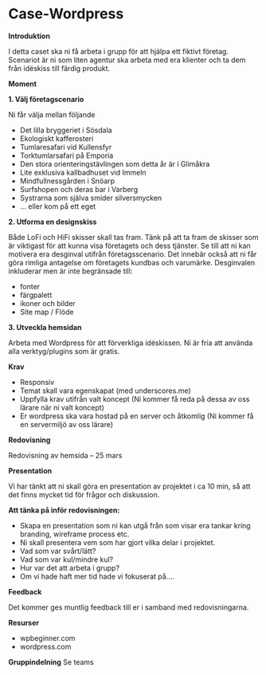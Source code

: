 # Case-Wordpress

**Introduktion**

I detta caset ska ni få arbeta i grupp för att hjälpa ett fiktivt företag. Scenariot är ni som liten agentur ska arbeta med era klienter och ta dem från idéskiss till färdig produkt.

**Moment**

**1. Välj företagscenario**

Ni får välja mellan följande

- Det lilla bryggeriet i Sösdala
- Ekologiskt kafferosteri
- Tumlaresafari vid Kullensfyr
- Torktumlarsafari på Emporia
- Den stora orienteringstävlingen som detta år är i Glimåkra
- Lite exklusiva kallbadhuset vid Immeln
- Mindfullnessgården i Snöarp
- Surfshopen och deras bar i Varberg
- Systrarna som själva smider silversmycken
- … eller kom på ett eget

**2. Utforma en designskiss**

Både LoFi och HiFi skisser skall tas fram. Tänk på att ta fram de skisser som är viktigast för att kunna visa företagets och dess tjänster. Se till att ni kan motivera era desginval utifrån företagsscenario. Det innebär också att ni får göra rimliga antagelse om företagets kundbas och varumärke. Desginvalen inkluderar men är inte begränsade till:

- fonter
- färgpalett
- ikoner och bilder
- Site map / Flöde

**3. Utveckla hemsidan**

Arbeta med Wordpress för att förverkliga idéskissen. Ni är fria att använda alla verktyg/plugins som är gratis.

**Krav**

- Responsiv
- Temat skall vara egenskapat (med underscores.me)
- Uppfylla krav utifrån valt koncept (Ni kommer få reda på dessa av oss lärare när ni valt koncept)
- Er wordpress ska vara hostad på en server och åtkomlig (Ni kommer få en servermiljö av oss lärare)

**Redovisning**

Redovisning av hemsida – 25 mars

**Presentation**

Vi har tänkt att ni skall göra en presentation av projektet i ca 10 min, så att det finns mycket tid för frågor och diskussion.

**Att tänka på inför redovisningen:**

- Skapa en presentation som ni kan utgå från som visar era tankar kring branding, wireframe process etc.
- Ni skall presentera vem som har gjort vilka delar i projektet.
- Vad som var svårt/lätt?
- Vad som var kul/mindre kul?
- Hur var det att arbeta i grupp?
- Om vi hade haft mer tid hade vi fokuserat på....

**Feedback**

Det kommer ges muntlig feedback till er i samband med redovisningarna.

**Resurser**

- wpbeginner.com
- wordpress.com

**Gruppindelning**
Se teams


